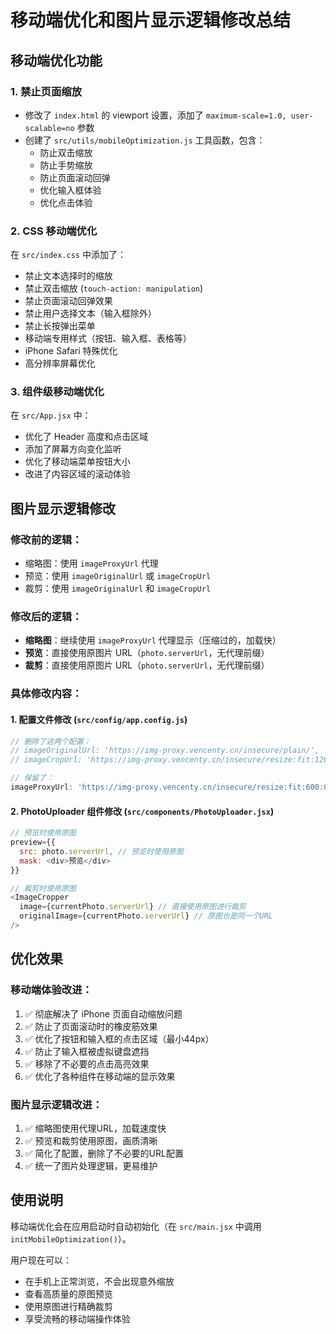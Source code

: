 # 移动端优化和图片显示逻辑修改总结

## 移动端优化功能

### 1. 禁止页面缩放
- 修改了 `index.html` 的 viewport 设置，添加了 `maximum-scale=1.0, user-scalable=no` 参数
- 创建了 `src/utils/mobileOptimization.js` 工具函数，包含：
  - 防止双击缩放
  - 防止手势缩放
  - 防止页面滚动回弹
  - 优化输入框体验
  - 优化点击体验

### 2. CSS 移动端优化
在 `src/index.css` 中添加了：
- 禁止文本选择时的缩放
- 禁止双击缩放 (`touch-action: manipulation`)
- 禁止页面滚动回弹效果
- 禁止用户选择文本（输入框除外）
- 禁止长按弹出菜单
- 移动端专用样式（按钮、输入框、表格等）
- iPhone Safari 特殊优化
- 高分辨率屏幕优化

### 3. 组件级移动端优化
在 `src/App.jsx` 中：
- 优化了 Header 高度和点击区域
- 添加了屏幕方向变化监听
- 优化了移动端菜单按钮大小
- 改进了内容区域的滚动体验

## 图片显示逻辑修改

### 修改前的逻辑：
- 缩略图：使用 `imageProxyUrl` 代理
- 预览：使用 `imageOriginalUrl` 或 `imageCropUrl`
- 裁剪：使用 `imageOriginalUrl` 和 `imageCropUrl`

### 修改后的逻辑：
- **缩略图**：继续使用 `imageProxyUrl` 代理显示（压缩过的，加载快）
- **预览**：直接使用原图片 URL（`photo.serverUrl`，无代理前缀）
- **裁剪**：直接使用原图片 URL（`photo.serverUrl`，无代理前缀）

### 具体修改内容：

#### 1. 配置文件修改 (`src/config/app.config.js`)
```javascript
// 删除了这两个配置：
// imageOriginalUrl: 'https://img-proxy.vencenty.cn/insecure/plain/',
// imageCropUrl: 'https://img-proxy.vencenty.cn/insecure/resize:fit:1200:0/quality:85/plain/'

// 保留了：
imageProxyUrl: 'https://img-proxy.vencenty.cn/insecure/resize:fit:600:0/quality:70/plain/'
```

#### 2. PhotoUploader 组件修改 (`src/components/PhotoUploader.jsx`)
```javascript
// 预览时使用原图
preview={{
  src: photo.serverUrl, // 预览时使用原图
  mask: <div>预览</div>
}}

// 裁剪时使用原图
<ImageCropper
  image={currentPhoto.serverUrl} // 直接使用原图进行裁剪
  originalImage={currentPhoto.serverUrl} // 原图也是同一个URL
/>
```

## 优化效果

### 移动端体验改进：
1. ✅ 彻底解决了 iPhone 页面自动缩放问题
2. ✅ 防止了页面滚动时的橡皮筋效果
3. ✅ 优化了按钮和输入框的点击区域（最小44px）
4. ✅ 防止了输入框被虚拟键盘遮挡
5. ✅ 移除了不必要的点击高亮效果
6. ✅ 优化了各种组件在移动端的显示效果

### 图片显示逻辑改进：
1. ✅ 缩略图使用代理URL，加载速度快
2. ✅ 预览和裁剪使用原图，画质清晰
3. ✅ 简化了配置，删除了不必要的URL配置
4. ✅ 统一了图片处理逻辑，更易维护

## 使用说明

移动端优化会在应用启动时自动初始化（在 `src/main.jsx` 中调用 `initMobileOptimization()`）。

用户现在可以：
- 在手机上正常浏览，不会出现意外缩放
- 查看高质量的原图预览
- 使用原图进行精确裁剪
- 享受流畅的移动端操作体验 